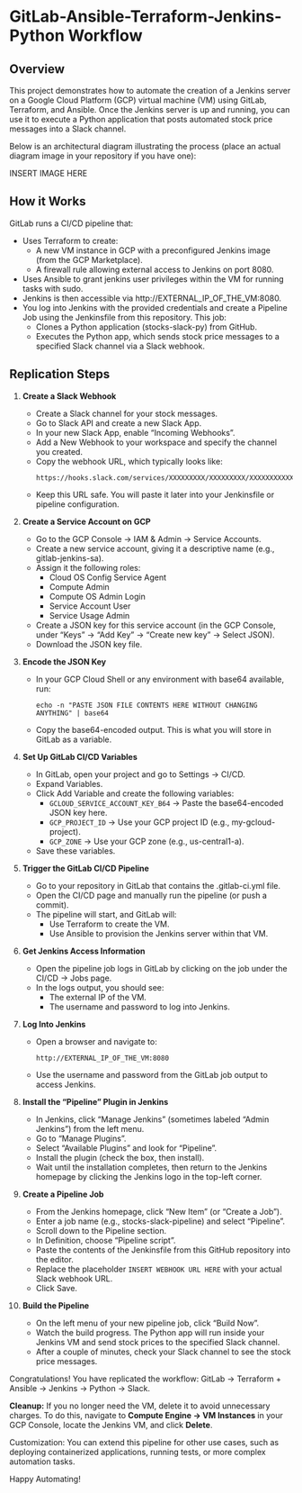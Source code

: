 # GitLab-Ansible-Terraform-Jenkins-Python Workflow

## Overview
This project demonstrates how to automate the creation of a Jenkins server on a Google Cloud Platform (GCP) virtual machine (VM) using GitLab, Terraform, and Ansible. Once the Jenkins server is up and running, you can use it to execute a Python application that posts automated stock price messages into a Slack channel.

Below is an architectural diagram illustrating the process (place an actual diagram image in your repository if you have one):

INSERT IMAGE HERE

## How it Works
GitLab runs a CI/CD pipeline that:

- Uses Terraform to create:
  - A new VM instance in GCP with a preconfigured Jenkins image (from the GCP Marketplace).
  - A firewall rule allowing external access to Jenkins on port 8080.
- Uses Ansible to grant jenkins user privileges within the VM for running tasks with sudo.
- Jenkins is then accessible via http://EXTERNAL_IP_OF_THE_VM:8080.
- You log into Jenkins with the provided credentials and create a Pipeline Job using the Jenkinsfile from this repository. This job:
  - Clones a Python application (stocks-slack-py) from GitHub.
  - Executes the Python app, which sends stock price messages to a specified Slack channel via a Slack webhook.

## Replication Steps
1. **Create a Slack Webhook**
   - Create a Slack channel for your stock messages.
   - Go to Slack API and create a new Slack App.
   - In your new Slack App, enable “Incoming Webhooks”.
   - Add a New Webhook to your workspace and specify the channel you created.
   - Copy the webhook URL, which typically looks like:
     ```
     https://hooks.slack.com/services/XXXXXXXXX/XXXXXXXXX/XXXXXXXXXXXXXXXXXX
     ```
   - Keep this URL safe. You will paste it later into your Jenkinsfile or pipeline configuration.

2. **Create a Service Account on GCP**
   - Go to the GCP Console → IAM & Admin → Service Accounts.
   - Create a new service account, giving it a descriptive name (e.g., gitlab-jenkins-sa).
   - Assign it the following roles:
     - Cloud OS Config Service Agent
     - Compute Admin
     - Compute OS Admin Login
     - Service Account User
     - Service Usage Admin
   - Create a JSON key for this service account (in the GCP Console, under “Keys” → “Add Key” → “Create new key” → Select JSON).
   - Download the JSON key file.

3. **Encode the JSON Key**
   - In your GCP Cloud Shell or any environment with base64 available, run:
     ```
     echo -n "PASTE JSON FILE CONTENTS HERE WITHOUT CHANGING ANYTHING" | base64
     ```
   - Copy the base64-encoded output. This is what you will store in GitLab as a variable.

4. **Set Up GitLab CI/CD Variables**
   - In GitLab, open your project and go to Settings → CI/CD.
   - Expand Variables.
   - Click Add Variable and create the following variables:
     - `GCLOUD_SERVICE_ACCOUNT_KEY_B64` → Paste the base64-encoded JSON key here.
     - `GCP_PROJECT_ID` → Use your GCP project ID (e.g., my-gcloud-project).
     - `GCP_ZONE` → Use your GCP zone (e.g., us-central1-a).
   - Save these variables.

5. **Trigger the GitLab CI/CD Pipeline**
   - Go to your repository in GitLab that contains the .gitlab-ci.yml file.
   - Open the CI/CD page and manually run the pipeline (or push a commit).
   - The pipeline will start, and GitLab will:
     - Use Terraform to create the VM.
     - Use Ansible to provision the Jenkins server within that VM.

6. **Get Jenkins Access Information**
   - Open the pipeline job logs in GitLab by clicking on the job under the CI/CD → Jobs page.
   - In the logs output, you should see:
     - The external IP of the VM.
     - The username and password to log into Jenkins.

7. **Log Into Jenkins**
   - Open a browser and navigate to:
     ```
     http://EXTERNAL_IP_OF_THE_VM:8080
     ```
   - Use the username and password from the GitLab job output to access Jenkins.

8. **Install the “Pipeline” Plugin in Jenkins**
   - In Jenkins, click “Manage Jenkins” (sometimes labeled “Admin Jenkins”) from the left menu.
   - Go to “Manage Plugins”.
   - Select “Available Plugins” and look for “Pipeline”.
   - Install the plugin (check the box, then install).
   - Wait until the installation completes, then return to the Jenkins homepage by clicking the Jenkins logo in the top-left corner.

9. **Create a Pipeline Job**
   - From the Jenkins homepage, click “New Item” (or “Create a Job”).
   - Enter a job name (e.g., stocks-slack-pipeline) and select “Pipeline”.
   - Scroll down to the Pipeline section.
   - In Definition, choose “Pipeline script”.
   - Paste the contents of the Jenkinsfile from this GitHub repository into the editor.
   - Replace the placeholder `INSERT WEBHOOK URL HERE` with your actual Slack webhook URL.
   - Click Save.

10. **Build the Pipeline**
    - On the left menu of your new pipeline job, click “Build Now”.
    - Watch the build progress. The Python app will run inside your Jenkins VM and send stock prices to the specified Slack channel.
    - After a couple of minutes, check your Slack channel to see the stock price messages.

Congratulations! You have replicated the workflow: GitLab → Terraform + Ansible → Jenkins → Python → Slack.

**Cleanup:** If you no longer need the VM, delete it to avoid unnecessary charges. To do this, navigate to **Compute Engine → VM Instances** in your GCP Console, locate the Jenkins VM, and click **Delete**.

Customization: You can extend this pipeline for other use cases, such as deploying containerized applications, running tests, or more complex automation tasks.

Happy Automating!

